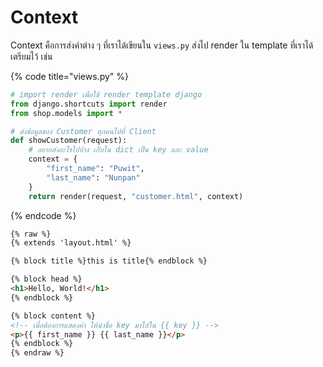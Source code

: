 # Context

Context คือการส่งค่าต่าง ๆ ที่เราได้เขียนใน `views.py` ส่งไป render ใน template ที่เราได้เตรียมไว้ เช่น

{% code title="views.py" %}
```python
# import render เพื่อใช้ render template django
from django.shortcuts import render
from shop.models import *

# ส่งข้อมูลของ Customer ทุกคนไปที่ Client
def showCustomer(request):
    # อยากส่งอะไรไปบ้าง เก็บใน dict เป็น key และ value
    context = {
        "first_name": "Puwit",
        "last_name": "Nunpan"
    }
    return render(request, "customer.html", context)
```
{% endcode %}

```html
{% raw %}
{% extends 'layout.html' %}

{% block title %}this is title{% endblock %}

{% block head %}
<h1>Hello, World!</h1>
{% endblock %}

{% block content %}
<!-- เมื่อต้องการแสดงค่า ให้นำชื่อ key มาใส่ใน {{ key }} -->
<p>{{ first_name }} {{ last_name }}</p>
{% endblock %}
{% endraw %}
```
